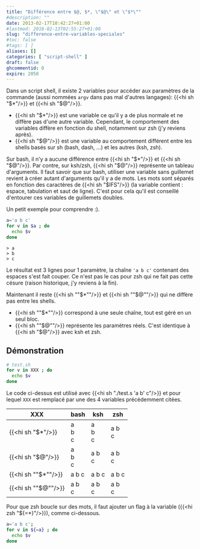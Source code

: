 ```yaml
---
title: "Différence entre $@, $*, \"$@\" et \"$*\""
#description: ""
date: 2013-02-17T10:42:27+01:00
#lastmod: 2018-02-13T02:55:27+01:00
slug: "difference-entre-variables-speciales"
#toc: false
#tags: [ ]
aliases: []
categories: [ "script-shell" ]
draft: false
ghcommentid: 0
expire: 2058
---
```


Dans un script shell, il existe 2 variables pour accéder aux paramètres de la commande (aussi nommées `argv` dans pas mal d'autres langages): {{<hi sh "$*"/>}} et {{<hi sh "$@"/>}}.

- {{<hi sh "$*"/>}} est une variable ce qu'il y a de plus normale et ne diffère pas d'une autre variable. Cependant, le comportement des variables diffère en fonction du shell, notamment sur zsh (j'y reviens après).
- {{<hi sh "$@"/>}} est une variable au comportement différent entre les shells basés sur sh (bash, dash, ...) et les autres (ksh, zsh).

Sur bash, il n'y a aucune différence entre {{<hi sh "$*"/>}} et {{<hi sh "$@"/>}}. Par contre, sur ksh/zsh, {{<hi sh "$@"/>}} représente un tableau d'arguments. Il faut savoir que sur bash, utiliser une variable sans guillemet revient à créer autant d'arguments qu'il y a de mots. Les mots sont séparés en fonction des caractères de {{<hi sh "$IFS"/>}} (la variable contient : espace, tabulation et saut de ligne). C'est pour cela qu'il est conseillé d'entourer ces variables de guillemets doubles.

Un petit exemple pour comprendre :).

```bash
a='a b c'
for v in $a ; do
  echo $v
done
```

```
> a
> b
> c
```

Le résultat est 3 lignes pour 1 paramètre, la chaîne `'a b c'` contenant des espaces s'est fait couper. Ce n'est pas le cas pour zsh qui ne fait pas cette césure (raison historique, j'y reviens à la fin).

Maintenant il reste {{<hi sh "\"$*\""/>}} et {{<hi sh "\"$@\""/>}} qui ne diffère pas entre les shells.

- {{<hi sh "\"$*\""/>}} correspond à une seule chaîne, tout est géré en un seul bloc.
- {{<hi sh "\"$@\""/>}} représente les paramètres réels. C'est identique à {{<hi sh "$@"/>}} avec ksh et zsh.


## Démonstration

```bash
# test.sh
for v in XXX ; do
  echo $v
done
```

Le code ci-dessus est utilisé avec {{<hi sh "./test.s 'a b' c"/>}} et pour lequel `XXX` est remplacé par une des 4 variables précédemment citées.

XXX                   | bash        | ksh         | zsh
----------------------|-------------|-------------|-------------
{{<hi sh "$*"/>}}     | a<br>b<br>c | a<br>b<br>c | a b<br>c
{{<hi sh "$@"/>}}     | a<br>b<br>c | a b<br>c    | a b<br>c
{{<hi sh "\"$*\""/>}} | a b c       | a b c       | a b c
{{<hi sh "\"$@\""/>}} | a b<br>c    | a b<br>c    | a b<br>c

Pour que zsh boucle sur des mots, il faut ajouter un flag à la variable ({{<hi zsh "${=*}"/>}}), comme ci-dessous.

```zsh
a='a b c';
for v in ${=a} ; do
  echo $v
done
```
